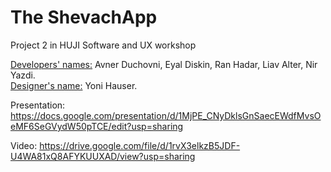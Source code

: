# The ShevachApp

Project 2 in HUJI Software and UX workshop

<ins>Developers' names:</ins>
Avner Duchovni, Eyal Diskin, Ran Hadar, Liav Alter, Nir Yazdi.  
<ins>Designer's name:</ins> Yoni Hauser.

Presentation: https://docs.google.com/presentation/d/1MjPE_CNyDklsGnSaecEWdfMvsOeMF6SeGVydW50pTCE/edit?usp=sharing

Video: https://drive.google.com/file/d/1rvX3elkzB5JDF-U4WA81xQ8AFYKUUXAD/view?usp=sharing
